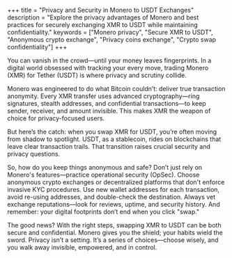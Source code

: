 +++
title = "Privacy and Security in Monero to USDT Exchanges"
description = "Explore the privacy advantages of Monero and best practices for securely exchanging XMR to USDT while maintaining confidentiality."
keywords = ["Monero privacy", "Secure XMR to USDT", "Anonymous crypto exchange", "Privacy coins exchange", "Crypto swap confidentiality"]
+++

You can vanish in the crowd—until your money leaves fingerprints. In a digital world obsessed with tracking your every move, trading Monero (XMR) for Tether (USDT) is where privacy and scrutiny collide.

Monero was engineered to do what Bitcoin couldn’t: deliver true transaction anonymity. Every XMR transfer uses advanced cryptography—ring signatures, stealth addresses, and confidential transactions—to keep sender, receiver, and amount invisible. This makes XMR the weapon of choice for privacy-focused users.

But here’s the catch: when you swap XMR for USDT, you’re often moving from shadow to spotlight. USDT, as a stablecoin, rides on blockchains that leave clear transaction trails. That transition raises crucial security and privacy questions.

So, how do you keep things anonymous and safe? Don’t just rely on Monero's features—practice operational security (OpSec). Choose anonymous crypto exchanges or decentralized platforms that don't enforce invasive KYC procedures. Use new wallet addresses for each transaction, avoid re-using addresses, and double-check the destination. Always vet exchange reputations—look for reviews, uptime, and security history. And remember: your digital footprints don’t end when you click "swap."

The good news? With the right steps, swapping XMR to USDT can be both secure and confidential. Monero gives you the shield; your habits wield the sword. Privacy isn’t a setting. It’s a series of choices—choose wisely, and you walk away invisible, empowered, and in control.